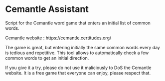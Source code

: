 # Cemantle Assistant

Script for the Cemantle word game that enters an initial list of common words.

Cemantle website : https://cemantle.certitudes.org/

The game is great, but entering initially the same common words every day is tedious and repetitive.
This tool allows to automatically check a few common words to get an initial direction.

If you give it a try, please do not use it maliciously to DoS the Cemantle website.
It is a free game that everyone can enjoy, please respect that.

